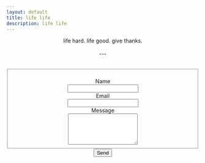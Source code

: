 ```yaml
---
layout: default
title: life life
description: life life
---
```


<p style="text-align:center">life hard. life good. give thanks.
<br/>
<br/>---</p>
<br/>
<!-- modify this form HTML and place wherever you want your form -->
<form id="fs-frm" name="simple-contact-form" accept-charset="utf-8" action="https://formspree.io/xknqyywa" method="post" style="text-align:center">
  <fieldset id="fs-frm-inputs">
    <br/><label for="full-name">Name</label>
    <br/><input type="text" name="name" id="full-name" placeholder="" required="">
    <br/><label for="email-address">Email</label>
    <br/><input type="email" name="_replyto" id="email-address" placeholder="" required="">
    <br/><label for="message">Message</label>
    <br/><textarea rows="5" name="message" id="message" placeholder="" required=""></textarea>
    <br/><input type="hidden" name="_subject" id="email-subject" value="Contact Form Submission">
  </fieldset>
  <input type="submit" value="Send">
</form>

